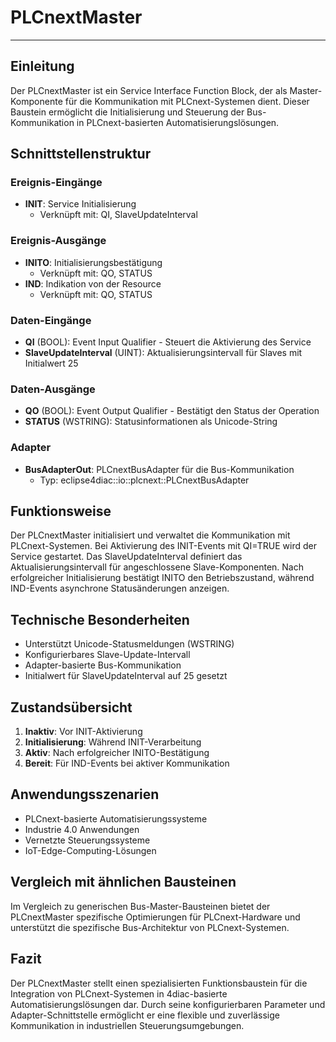 # PLCnextMaster

* * * * * * * * * *

## Einleitung
Der PLCnextMaster ist ein Service Interface Function Block, der als Master-Komponente für die Kommunikation mit PLCnext-Systemen dient. Dieser Baustein ermöglicht die Initialisierung und Steuerung der Bus-Kommunikation in PLCnext-basierten Automatisierungslösungen.

## Schnittstellenstruktur

### **Ereignis-Eingänge**
- **INIT**: Service Initialisierung
  - Verknüpft mit: QI, SlaveUpdateInterval

### **Ereignis-Ausgänge**
- **INITO**: Initialisierungsbestätigung
  - Verknüpft mit: QO, STATUS
- **IND**: Indikation von der Resource
  - Verknüpft mit: QO, STATUS

### **Daten-Eingänge**
- **QI** (BOOL): Event Input Qualifier - Steuert die Aktivierung des Service
- **SlaveUpdateInterval** (UINT): Aktualisierungsintervall für Slaves mit Initialwert 25

### **Daten-Ausgänge**
- **QO** (BOOL): Event Output Qualifier - Bestätigt den Status der Operation
- **STATUS** (WSTRING): Statusinformationen als Unicode-String

### **Adapter**
- **BusAdapterOut**: PLCnextBusAdapter für die Bus-Kommunikation
  - Typ: eclipse4diac::io::plcnext::PLCnextBusAdapter

## Funktionsweise
Der PLCnextMaster initialisiert und verwaltet die Kommunikation mit PLCnext-Systemen. Bei Aktivierung des INIT-Events mit QI=TRUE wird der Service gestartet. Das SlaveUpdateInterval definiert das Aktualisierungsintervall für angeschlossene Slave-Komponenten. Nach erfolgreicher Initialisierung bestätigt INITO den Betriebszustand, während IND-Events asynchrone Statusänderungen anzeigen.

## Technische Besonderheiten
- Unterstützt Unicode-Statusmeldungen (WSTRING)
- Konfigurierbares Slave-Update-Intervall
- Adapter-basierte Bus-Kommunikation
- Initialwert für SlaveUpdateInterval auf 25 gesetzt

## Zustandsübersicht
1. **Inaktiv**: Vor INIT-Aktivierung
2. **Initialisierung**: Während INIT-Verarbeitung
3. **Aktiv**: Nach erfolgreicher INITO-Bestätigung
4. **Bereit**: Für IND-Events bei aktiver Kommunikation

## Anwendungsszenarien
- PLCnext-basierte Automatisierungssysteme
- Industrie 4.0 Anwendungen
- Vernetzte Steuerungssysteme
- IoT-Edge-Computing-Lösungen

## Vergleich mit ähnlichen Bausteinen
Im Vergleich zu generischen Bus-Master-Bausteinen bietet der PLCnextMaster spezifische Optimierungen für PLCnext-Hardware und unterstützt die spezifische Bus-Architektur von PLCnext-Systemen.

## Fazit
Der PLCnextMaster stellt einen spezialisierten Funktionsbaustein für die Integration von PLCnext-Systemen in 4diac-basierte Automatisierungslösungen dar. Durch seine konfigurierbaren Parameter und Adapter-Schnittstelle ermöglicht er eine flexible und zuverlässige Kommunikation in industriellen Steuerungsumgebungen.